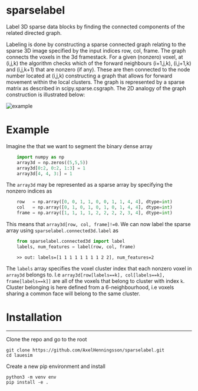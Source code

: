 # sparselabel
Label 3D sparse data blocks by finding the connected components of the related directed graph.

Labeling is done by constructing a sparse connected graph relating to the sparse
3D image specified by the input indices row, col, frame. The graph connects the voxels
in the 3d framestack. For a given (nonzero) voxel, at (i,j,k) the algorithm checks which
of the forward neighbours (i+1,j,k), (i,j+1,k) and (i,j,k+1) that are nonzero (if any).
These are then connected to the node number located at (i,j,k) constructing a graph that
allows for forward movement within the local clusters. The graph is represented by a sparse
matrix as described in scipy.sparse.csgraph. The 2D analogy of the graph construction is illustrated below:

![example](https://github.com/AxelHenningsson/sparselabel/assets/31615210/b9ca9116-7c0b-404e-acd4-6fc9c6954074)


# Example
Imagine the that we want to segment the binary dense array

```python
    import numpy as np
    array3d = np.zeros((5,5,5))
    array3d[0:2, 0:2, 1:3] = 1
    array3d[4, 4, 3:] = 1
```

The `array3d` may be represented as a sparse array by specifying the nonzero indices as

```python
    row   = np.array([0, 0, 1, 1, 0, 0, 1, 1, 4, 4], dtype=int)
    col   = np.array([0, 1, 0, 1, 0, 1, 0, 1, 4, 4], dtype=int)
    frame = np.array([1, 1, 1, 1, 2, 2, 2, 2, 3, 4], dtype=int)
```

This means that `array3d[row, col, frame]!=0`. We can now label the sparse array using `sparselabel.connected3d.label` as

```python
    from sparselabel.connected3d import label
    labels, num_features = label(row, col, frame)
```

```
    >> out: labels=[1 1 1 1 1 1 1 1 2 2], num_features=2
```

The `labels` array specifies the voxel cluster index that each nonzero voxel in `array3d` belongs to. I.e `array3d[row[labels==k], col[labels==k], frame[labels==k]]` are all of the voxels that belong to cluster with index `k`. Cluster belonging is here defined from a 6-neighbourhood, i.e voxels sharing a common face will belong to the same cluster.

# Installation
----------
Clone the repo and go to the root

    git clone https://github.com/AxelHenningsson/sparselabel.git
    cd lauesim

Create a new pip environment and install

    python3 -m venv env
    pip install -e .

